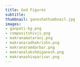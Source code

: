 ```yaml
---
title: God Figures
subtitle:
thumbnail: ganeshathumbnail.jpg
images:
- ganpati-bg.png
- compositshivji.png
- makranamatarani.png
- makranaradhakrishn.png
- makranaramdarbar.png
- makranalakshmiganesh.png
- makranashivparivar.png
---
```

